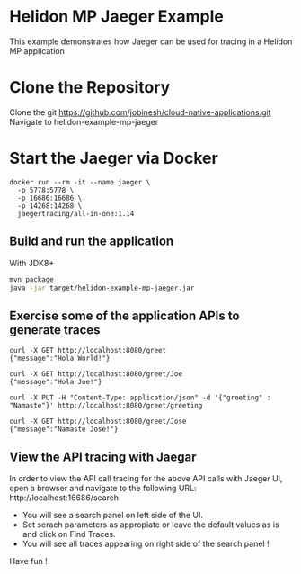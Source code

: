 # Helidon  MP Jaeger Example

This example demonstrates how Jaeger can be used for tracing in a Helidon MP application 

# Clone the Repository

Clone the git https://github.com/jobinesh/cloud-native-applications.git
Navigate to helidon-example-mp-jaeger

# Start the Jaeger via Docker

```
docker run --rm -it --name jaeger \
  -p 5778:5778 \
  -p 16686:16686 \
  -p 14268:14268 \
  jaegertracing/all-in-one:1.14  
```
## Build and run the application

With JDK8+
```bash
mvn package
java -jar target/helidon-example-mp-jaeger.jar
```

## Exercise some of the application APIs to generate traces

```
curl -X GET http://localhost:8080/greet
{"message":"Hola World!"}

curl -X GET http://localhost:8080/greet/Joe
{"message":"Hola Joe!"}

curl -X PUT -H "Content-Type: application/json" -d '{"greeting" : "Namaste"}' http://localhost:8080/greet/greeting

curl -X GET http://localhost:8080/greet/Jose
{"message":"Namaste Jose!"}
```

## View the API tracing with Jaegar

In order to view the API call tracing for the above API calls with Jaeger UI, open a browser and navigate to the following URL:
http://localhost:16686/search
- You will see a search panel on left side of the UI. 
- Set serach parameters as appropiate or leave the default values as is and click on Find Traces. 
- You will see all traces appearing on right side of the search panel !

Have fun !

